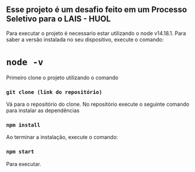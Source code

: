 ## Esse projeto é um desafio feito em um Processo Seletivo para o LAIS - HUOL

Para executar o projeto é necessario estar utilizando o node v14.18.1.
Para saber a versão instalada no seu dispositivo, execute o comando:
# `node -v`

Primeiro clone o projeto utilizando o comando

### `git clone (link do repositório)`

Vá para o repositório do clone. No repositório execute o seguinte comando para instalar as dependências

### `npm install`

Ao terminar a instalação, execute o comando:

### `npm start`

Para executar.
